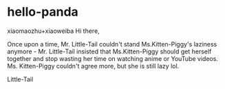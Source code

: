 # hello-panda
xiaomaozhu+xiaoweiba
Hi there,

Once upon a time, Mr. Little-Tail couldn't stand Ms.Kitten-Piggy's laziness anymore - Mr. Little-Tail insisted that Ms.Kitten-Piggy should get herself together and stop wasting her time on watching anime or YouTube videos. Ms. Kitten-Piggy couldn't agree more, but she is still lazy lol.

Little-Tail
